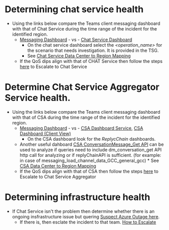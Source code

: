 # Determining chat service health

* Using the links below compare the Teams client messaging dashboard with that of Chat Service during the time range of the incident for the identified region.
    * [Messaging Dashboard](http://aka.ms/messagingdashboard)  - vs -   [Chat Service Dashboard](https://jarvis-west.dc.ad.msft.net/dashboard/SkypeChatSpaces/Livesite%2520Review/Global%2520QoS%2520and%2520RPS?overrides=[{"query":"//*[id='component']","key":"value","replacement":"NG"},{"query":"//*[id='dataCenter']","key":"value","replacement":""}]%20)                
        * On the chat service dashboard select the *<operation_name>*  for the scenario that needs investigation. It is provided in the TSG.               
        * See [Chat Service Data Center to Region Mapping](./How_Tos/how_to_map_chatservice_datacenters_to_regions.md)
    * If the QoS dips align with that of CHAT Service then follow the steps [here](./How_Tos/how_to_escalate_to_other_teams.md) to Escalate to Chat Service

# Determine Chat Service Aggregator Service health. 

* Using the links below compare the Teams client messaging dashboard with that of CSA during the time range of the incident for the identified region.
    * [Messaging Dashboard](http://aka.ms/messagingdashboard)  - vs -   [CSA Dashboard Service](https://jarvis-west.dc.ad.msft.net/dashboard/SkypeSpaces/teamschatsvcagg/Prod_APIs_Stats), [CSA Dashboard (Client View)](https://portal.aria.ms/dashboard/ZGFzaGJvYXJk7d994e327ffc42f09e910e8798ff7325/tab/dGFia5bf2980934e4466897f4caa3ce93bd6?timeRange=P2W&granularity=P1D&projectId=bc3902d8132f43e3ae086a009979fa88)                
        * On the CSA dashboard look for the *ReplycChain* dashboards.
    * Another useful dahboard [CSA ConversationMessage_Get API](https://portal.aria.ms/dashboard/ZGFzaGJvYXJk7d994e327ffc42f09e910e8798ff7325/tab/dGFi686f00713612487b851d8ec447473b3c?projectId=bc3902d8132f43e3ae086a009979fa88) can be used to analyze if queries need to include dm_conversation_get API http call for analyzing or if replyChainAPI is sufficient. (for example: in case of messaging_load_channel_data_GCC_general_gcc) 
            * See [CSA Data Center to Region Mapping](./How_Tos/how_to_map_csa_datacenters_to_regions.md)             
    * If the QoS dips align with that of CSA then follow the steps [here](./How_Tos/how_to_escalate_to_other_teams.md) to Escalate to Chat Service Aggregator 

# Determining infrastructure health

* If Chat Service isn't the problem then determine whether there is an ongoing insfrastructure issue but quering [Suspect Azure Outage here](./messaging_user_impact_declare_outage.md).    
    * If there is, then esclate the incident to that team. [How to Escalate](./How_Tos/how_to_escalate_to_other_teams.md)
